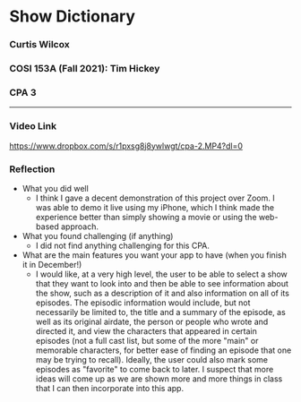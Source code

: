 # Show Dictionary
### Curtis Wilcox
### COSI 153A (Fall 2021): Tim Hickey
### CPA 3

---

### Video Link
https://www.dropbox.com/s/r1pxsg8j8ywlwgt/cpa-2.MP4?dl=0

### Reflection
- What you did well
  - I think I gave a decent demonstration of this project over Zoom. I was able to demo it live using my iPhone, which I think made the experience better than simply showing a movie or using the web-based approach.
- What you found challenging (if anything)
  - I did not find anything challenging for this CPA.
- What are the main features you want your app to have (when you finish it in December!)
  - I would like, at a very high level, the user to be able to select a show that they want to look into and then be able to see information about the show, such as a description of it and also information on all of its episodes. The episodic information would include, but not necessarily be limited to, the title and a summary of the episode, as well as its original airdate, the person or people who wrote and directed it, and view the characters that appeared in certain episodes (not a full cast list, but some of the more "main" or memorable characters, for better ease of finding an episode that one may be trying to recall). Ideally, the user could also mark some episodes as "favorite" to come back to later. I suspect that more ideas will come up as we are shown more and more things in class that I can then incorporate into this app.
